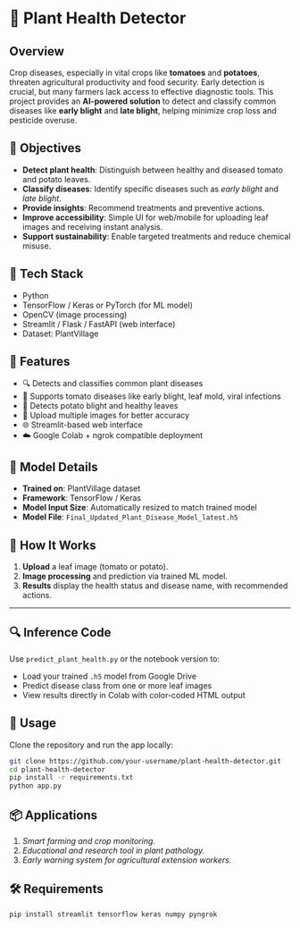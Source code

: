 # 🌿 Plant Health Detector

## Overview
Crop diseases, especially in vital crops like **tomatoes** and **potatoes**, threaten agricultural productivity and food security. Early detection is crucial, but many farmers lack access to effective diagnostic tools. This project provides an **AI-powered solution** to detect and classify common diseases like **early blight** and **late blight**, helping minimize crop loss and pesticide overuse.

## 🎯 Objectives
- **Detect plant health**: Distinguish between healthy and diseased tomato and potato leaves.
- **Classify diseases**: Identify specific diseases such as *early blight* and *late blight*.
- **Provide insights**: Recommend treatments and preventive actions.
- **Improve accessibility**: Simple UI for web/mobile for uploading leaf images and receiving instant analysis.
- **Support sustainability**: Enable targeted treatments and reduce chemical misuse.

## 🧠 Tech Stack
- Python
- TensorFlow / Keras or PyTorch (for ML model)
- OpenCV (image processing)
- Streamlit / Flask / FastAPI (web interface)
- Dataset: PlantVillage

## 🚀 Features

- 🔍 Detects and classifies common plant diseases
- 🍅 Supports tomato diseases like early blight, leaf mold, viral infections
- 🥔 Detects potato blight and healthy leaves
- 📸 Upload multiple images for better accuracy
- 🌐 Streamlit-based web interface
- ☁️ Google Colab + ngrok compatible deployment


## 🧠 Model Details

- **Trained on**: PlantVillage dataset
- **Framework**: TensorFlow / Keras
- **Model Input Size**: Automatically resized to match trained model
- **Model File**: `Final_Updated_Plant_Disease_Model_latest.h5`

## 🚀 How It Works
1. **Upload** a leaf image (tomato or potato).
2. **Image processing** and prediction via trained ML model.
3. **Results** display the health status and disease name, with recommended actions.

---

## 🔍 Inference Code
Use `predict_plant_health.py` or the notebook version to:
- Load your trained `.h5` model from Google Drive
- Predict disease class from one or more leaf images
- View results directly in Colab with color-coded HTML output


## 📱 Usage
Clone the repository and run the app locally:
```bash
git clone https://github.com/your-username/plant-health-detector.git
cd plant-health-detector
pip install -r requirements.txt
python app.py
```

## 📦 Applications
1. *Smart farming and crop monitoring.*
2. *Educational and research tool in plant pathology.*
3. *Early warning system for agricultural extension workers.*

## 🛠️ Requirements

```bash
pip install streamlit tensorflow keras numpy pyngrok
```
